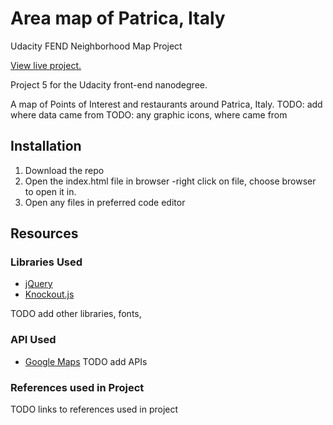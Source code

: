 # Area map of Patrica, Italy
Udacity FEND Neighborhood Map Project

[View live project.](https://lauraleelee.github.io/NeighborhoodMapProject/)

Project 5 for the Udacity front-end nanodegree.

A map of Points of Interest and restaurants around Patrica,
Italy.
TODO: add where data came from
TODO: any graphic icons, where came from

## Installation

1. Download the repo
2. Open the index.html file in browser
   -right click on file, choose browser to open it in.
3. Open any files in preferred code editor

## Resources

### Libraries Used

* [jQuery](http://jquery.com)
* [Knockout.js](http://knockoutjs.com/)

TODO add other libraries, fonts,


### API Used

* [Google Maps](https://developers.google.com/maps/)
TODO add APIs

### References used in Project

TODO links to references used in project

